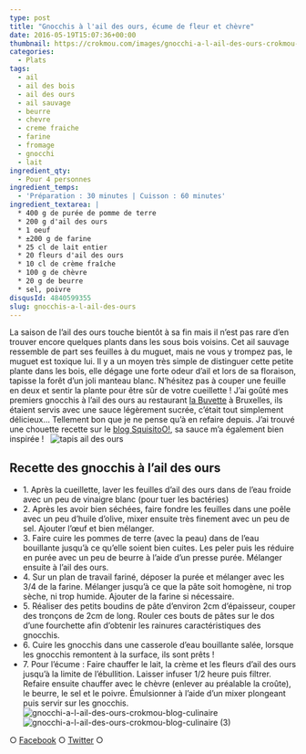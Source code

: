```yaml
---
type: post
title: "Gnocchis à l'ail des ours, écume de fleur et chèvre"
date: 2016-05-19T15:07:36+00:00
thumbnail: https://crokmou.com/images/gnocchi-a-l-ail-des-ours-crokmou-blog-culinaire-1.jpg
categories:
  - Plats
tags:
  - ail
  - ail des bois
  - ail des ours
  - ail sauvage
  - beurre
  - chevre
  - creme fraiche
  - farine
  - fromage
  - gnocchi
  - lait
ingredient_qty:
  - Pour 4 personnes
ingredient_temps:
  - 'Préparation : 30 minutes | Cuisson : 60 minutes'
ingredient_textarea: |
  * 400 g de purée de pomme de terre
  * 200 g d'ail des ours
  * 1 oeuf
  * ±200 g de farine
  * 25 cl de lait entier
  * 20 fleurs d'ail des ours
  * 10 cl de crème fraîche
  * 100 g de chèvre
  * 20 g de beurre
  * sel, poivre
disqusId: 4840599355
slug: gnocchis-a-l-ail-des-ours
---
```


La saison de l’ail des ours touche bientôt à sa fin mais il n’est pas rare d’en trouver encore quelques plants dans les sous bois voisins. Cet ail sauvage ressemble de part ses feuilles à du muguet, mais ne vous y trompez pas, le muguet est toxique lui. Il y a un moyen très simple de distinguer cette petite plante dans les bois, elle dégage une forte odeur d’ail et lors de sa floraison, tapisse la forêt d’un joli manteau blanc. N’hésitez pas à couper une feuille en deux et sentir la plante pour être sûr de votre cueillette ! J’ai goûté mes premiers gnocchis à l’ail des ours au restaurant [la Buvette](http://www.la-buvette.be/) à Bruxelles, ils étaient servis avec une sauce légèrement sucrée, c’était tout simplement délicieux… Tellement bon que je ne pense qu’à en refaire depuis. J’ai trouvé une chouette recette sur le [blog SquisitoO!](http://squisitoo.blogspot.be/2011/04/gnocchi-lail-des-ours-et-ecume-de.html), sa sauce m’a également bien inspirée !   ![tapis ail des ours](http://www.crokmou.com/wp-content/uploads/2016/05/2016-05-19-15-07-55.jpg)

## **Recette des gnocchis à l’ail des ours**

* 1\. Après la cueillette, laver les feuilles d’ail des ours dans de l’eau froide avec un peu de vinaigre blanc (pour tuer les bactéries)
* 2\. Après les avoir bien séchées, faire fondre les feuilles dans une poêle avec un peu d’huile d’olive, mixer ensuite très finement avec un peu de sel. Ajouter l’œuf et bien mélanger.
* 3\. Faire cuire les pommes de terre (avec la peau) dans de l’eau bouillante jusqu’à ce qu’elle soient bien cuites. Les peler puis les réduire en purée avec un peu de beurre à l’aide d’un presse purée. Mélanger ensuite à l’ail des ours.
* 4\. Sur un plan de travail fariné, déposer la purée et mélanger avec les 3/4 de la farine. Mélanger jusqu’à ce que la pâte soit homogène, ni trop sèche, ni trop humide. Ajouter de la farine si nécessaire.
* 5\. Réaliser des petits boudins de pâte d’environ 2cm d’épaisseur, couper des tronçons de 2cm de long. Rouler ces bouts de pâtes sur le dos d’une fourchette afin d’obtenir les rainures caractéristiques des gnocchis.
* 6\. Cuire les gnocchis dans une casserole d’eau bouillante salée, lorsque les gnocchis remontent à la surface, ils sont prêts !
* 7\. Pour l’écume : Faire chauffer le lait, la crème et les fleurs d’ail des ours jusqu’à la limite de l’ébullition. Laisser infuser 1/2 heure puis filtrer. Refaire ensuite chauffer avec le chèvre (enlever au préalable la croûte), le beurre, le sel et le poivre. Émulsionner à l’aide d’un mixer plongeant puis servir sur les gnocchis.   ![gnocchi-a-l-ail-des-ours-crokmou-blog-culinaire](http://www.crokmou.com/wp-content/uploads/2016/05/gnocchi-a-l-ail-des-ours-crokmou-blog-culinaire.jpg)![gnocchi-a-l-ail-des-ours-crokmou-blog-culinaire (3)](http://www.crokmou.com/wp-content/uploads/2016/05/gnocchi-a-l-ail-des-ours-crokmou-blog-culinaire-3.jpg)

○ [Facebook](https://www.facebook.com/crokmou.blog) ○ [Twitter](https://twitter.com/Crokmou) ○